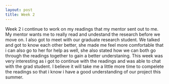 ```yaml
---
layout: post
title: Week 2
---
```


Week 2 i continue to work on my readings that my mentor sent out to me. My mentor wants me to really read and undestand the research before we move on. I also got to meet with our graduate research student. We talked and got to know each other better, she made me feel more comfortable that i can also go to her for help as well, she also stated how we can both go through the readings together to gain a better understaning. This week was very interesting as i got to continue with the readings and was able to chat with the grad student. I believe it will take me a little more time to compelete the readings so that i know i have a good understanding of our project this summer.  
